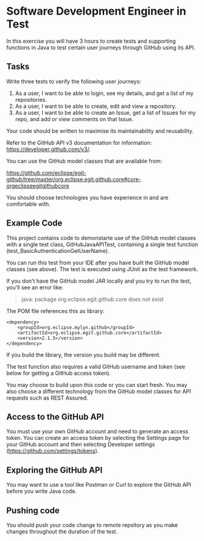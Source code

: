 # Software Development Engineer in Test

In this exercise you will have 3 hours to create tests and supporting functions in Java to test certain user journeys through GitHub using its API.

## Tasks

Write three tests to verify the following user journeys:

1. As a user, I want to be able to login, see my details, and get a list of my repositories.
2. As a user, I want to be able to create, edit and view a repository.
3. As a user, I want to be able to create an Issue, get a list of Issues for my repo, and add or view comments on that Issue.

Your code should be written to maximise its maintainability and reusability.

Refer to the GitHub API v3 documentation for information: https://developer.github.com/v3/.

You can use the GitHub model classes that are available from:

https://github.com/eclipse/egit-github/tree/master/org.eclipse.egit.github.core#core-orgeclipseegitgithubcore 

You should choose technologies you have experience in and are comfortable with.

## Example Code

This project contains code to demonstarte use of the GitHub model classes with a single test class, GitHubJavaAPITest, containing a single test function (test_BasicAuthenticationGetUserName).

You can run this test from your IDE after you have built the GitHub model classes (see above). The test is executed using JUnit as the test framework.

If you don't have the GitHub model JAR locally and you try to run the test, you'll see an error like: 

> java: package org.eclipse.egit.github.core does not exist

The POM file references this as library: 

```
<dependency>
    <groupId>org.eclipse.mylyn.github</groupId>
    <artifactId>org.eclipse.egit.github.core</artifactId>
    <version>2.1.5</version>
</dependency>
```

If you build the library, the version you build may be different.

The test function also requires a valid GitHub username and token (see below for getting a GitHub access token).

You may choose to build upon this code or you can start fresh. You may also choose a different technology from the GitHub model classes for API requests such as REST Assured.

## Access to the GitHub API

You must use your own GitHub account and need to generate an access token. You can create an access token by selecting the Settings page for your GitHub account and then selecting Developer settings (https://github.com/settings/tokens).

## Exploring the GitHub API

You may want to use a tool like Postman or Curl to explore the GitHub API before you write Java code.

## Pushing code

You should push your code change to remote repsitory as you make changes throughout the duration of the test.
